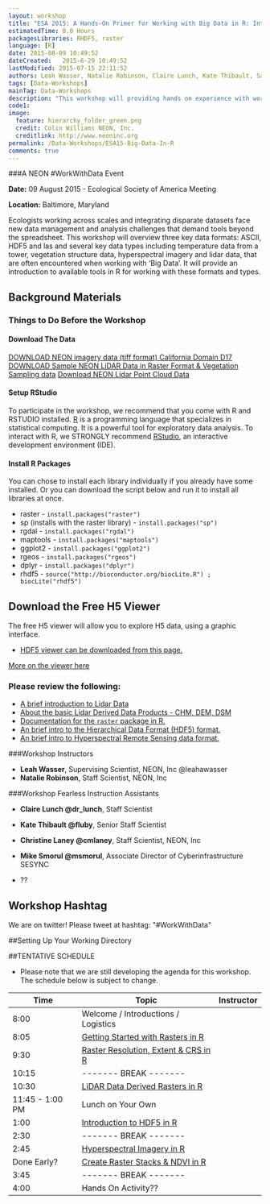 ```yaml
---
layout: workshop
title: "ESA 2015: A Hands-On Primer for Working with Big Data in R: Introduction to Hierarchical Data Formats, Lidar Data & Efficient Data Visualization"
estimatedTime: 8.0 Hours
packagesLibraries: RHDF5, raster
language: [R]
date: 2015-08-09 10:49:52
dateCreated:   2015-6-29 10:49:52
lastModified: 2015-07-15 22:11:52
authors: Leah Wasser, Natalie Robinson, Claire Lunch, Kate Thibault, Sarah Elmendorf
tags: [Data-Workshops]
mainTag: Data-Workshops
description: "This workshop will providing hands on experience with working hierarchical data formats (HDF5), and (lidar derived) raster data in R. It will also cover spatial data analysis in R."
code1: 
image:
  feature: hierarchy_folder_green.png
  credit: Colin Williams NEON, Inc.
  creditlink: http://www.neoninc.org
permalink: /Data-Workshops/ESA15-Big-Data-In-R
comments: true 
---
```


###A NEON #WorkWithData Event

**Date:** 09 August 2015 - Ecological Society of America Meeting

**Location:** Baltimore, Maryland

Ecologists working across scales and integrating disparate datasets face new data management and analysis challenges that demand tools beyond the spreadsheet. This workshop will overview three key data formats: ASCII, HDF5 and las and several key data types including temperature data from a tower, vegetation structure data, hyperspectral imagery and lidar data, that are often encountered when working with ‘Big Data’.  It will provide an introduction to available tools in R for working with these formats and types.

<div id="objectives">

<h2>Background Materials</h2>

<h3>Things to Do Before the Workshop</h3>
<h4>Download The Data</h4>

<a href="{{ site.baseurl }}/data/rasterLayers_tif.zip" class="btn btn-success">
 DOWNLOAD NEON imagery data (tiff format) California Domain D17</a>
<a href="http://www.neonhighered.org/Data/LidarActivity/CHM_InSitu_Data.zip" class="btn btn-success"> 
DOWNLOAD Sample NEON LiDAR Data in Raster Format & Vegetation Sampling data</a>
<a href="http://neonhighered.org/Data/LidarActivity/r_filtered_256000_4111000.las" class="btn btn-success"> 
Download NEON Lidar Point Cloud Data</a>

<h4>Setup RStudio</h4>
To participate in the workshop, we recommend that you come with R and RSTUDIO 
installed. <a href = "http://cran.r-project.org/">R</a> is a programming language 
that specializes in statistical computing. It is a powerful tool for exploratory
 data analysis. To interact with R, we STRONGLY recommend 
<a href="http://www.rstudio.com/">RStudio</a>, an interactive development 
environment (IDE). 


<h4>Install R Packages</h4>
You can chose to install each library individually if you already have some installed.
Or you can download the script below and run it to install all libraries at once.

<ul>
<li>raster - <code>install.packages("raster")</code></li>
<li>sp (installs with the raster library) - <code>install.packages("sp") </code></li>
<li>rgdal - <code>install.packages("rgdal")</code></li>
<li>maptools - <code>install.packages("maptools")</code></li>
<li>ggplot2 - <code>install.packages("ggplot2")</code></li>
<li>rgeos - <code>install.packages("rgeos")</code></li>
<li>dplyr - <code>install.packages("dplyr")</code></li>
<li>rhdf5 - <code>source("http://bioconductor.org/biocLite.R") ; biocLite("rhdf5")</code></li>
</ul>

<h2>Download the Free H5 Viewer</h2>

<p>The free H5 viewer will allow you to explore H5 data, using a graphic interface. 
</p>

<ul>
<li>
<a href="http://www.hdfgroup.org/products/java/release/download.html" target="_blank" class="btn btn-success"> HDF5 viewer can be downloaded from this page.</a>
</li>
</ul>

<a href="http://neondataskills.org/HDF5/Exploring-Data-HDFView/">More on the
 viewer here</a>

<h3>Please review the following:</h3>
<ul>
<li><a href="{{ site.baseurl }}/remote-sensing/1_About-LiDAR-Data-Light-Detection-and-Ranging_Activity1/" >A brief introduction to Lidar Data </a></li>
<li><a href="{{ site.baseurl }}/remote-sensing/2_LiDAR-Data-Concepts_Activity2/" >About the basic Lidar Derived Data Products - CHM, DEM, DSM </a></li>
<li><a href="http://cran.r-project.org/web/packages/raster/raster.pdf">Documentation for the <code>raster</code> package in R.</a></li>
<li><a href="{{ site.baseurl }}/HDF5/About/">An brief intro to the Hierarchical Data Format (HDF5) 
format. </a></li>
<li><a href="{{ site.baseurl }}/HDF5/About-Hyperspectral-Remote-Sensing-Data/">An brief intro to Hyperspectral Remote Sensing data
format. </a></li>
</ul>

</div>


###Workshop Instructors
* **Leah Wasser**, Supervising Scientist, NEON, Inc @leahawasser
* **Natalie Robinson**, Staff Scientist, NEON, Inc

###Workshop Fearless Instruction Assistants

* **Claire Lunch @dr_lunch**, Staff Scientist 
* **Kate Thibault @fluby**, Senior Staff Scientist 
* **Christine Laney  @cmlaney**, Staff Scientist, NEON, Inc

* **Mike Smorul @msmorul**, Associate Director of Cyberinfrastructure SESYNC
* ??

## Workshop Hashtag
  
We are on twitter! Please tweet at hashtag:
  "#WorkWithData"

##Setting Up Your Working Directory


##TENTATIVE SCHEDULE

* Please note that we are still developing the agenda for this workshop. The schedule below is subject to change.


| Time        | Topic         | Instructor | 
|-------------|---------------|------------|
| 8:00     | Welcome / Introductions / Logistics |          |
| 8:05     | <a href="{{ site.baseurl }}/R/Raster-Data-In-R/" target="_blank">Getting Started with Rasters in R</a> |          |
| 9:30     | <a href="{{ site.baseurl }}/GIS-Spatial-Data/Working-With-Rasters/" target="_blank">Raster Resolution, Extent & CRS in R</a>       |            |
| 10:15 | ------- BREAK ------- |      |
| 10:30 | <a href="{{ site.baseurl }}/lidar-data/lidar-data-rasters-in-R/" target="_blank">LiDAR Data Derived Rasters in R</a> |      |
| 11:45 - 1:00 PM     | Lunch on Your Own |          |
| 1:00     | <a href="{{ site.baseurl }}/HDF5/Intro-To-HDF5-In-R/" target="_blank">Introduction to HDF5 in R</a> |          |
| 2:30 | ------- BREAK ------- |      |
| 2:45     |<a href="{{ site.baseurl }}/HDF5/Imaging-Spectroscopy-HDF5-In-R/" target="_blank">Hyperspectral Imagery in R</a> |          |
| Done Early?     | <a href="{{ site.baseurl }}/HDF5/Create-Raster-Stack-Spectroscopy-HDF5-In-R/" target="_blank">Create Raster Stacks & NDVI in R</a> |          |
| 3:45 | ------- BREAK ------- |      |
| 4:00     | Hands On Activity?? |          |


